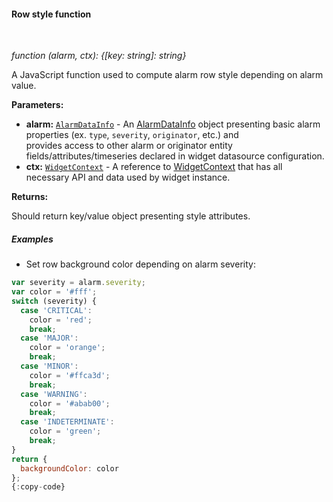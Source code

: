 #### Row style function

<div class="divider"></div>
<br/>

*function (alarm, ctx): {[key: string]: string}*

A JavaScript function used to compute alarm row style depending on alarm value.

**Parameters:**

<ul>
  <li><b>alarm:</b> <code><a href="https://github.com/echoiot/echoiot/blob/e264f7b8ddff05bda85c4833bf497f47f447496e/ui-ngx/src/app/shared/models/alarm.models.ts#L108" target="_blank">AlarmDataInfo</a></code> - An 
            <a href="https://github.com/echoiot/echoiot/blob/e264f7b8ddff05bda85c4833bf497f47f447496e/ui-ngx/src/app/shared/models/alarm.models.ts#L108" target="_blank">AlarmDataInfo</a> object
            presenting basic alarm properties (ex. <code>type</code>, <code>severity</code>, <code>originator</code>, etc.) and <br> provides access to other alarm or originator entity fields/attributes/timeseries declared in widget datasource configuration.
  </li>
  <li><b>ctx:</b> <code><a href="https://github.com/echoiot/echoiot/blob/5bb6403407aa4898084832d6698aa9ea6d484889/ui-ngx/src/app/modules/home/models/widget-component.models.ts#L107" target="_blank">WidgetContext</a></code> - A reference to <a href="https://github.com/echoiot/echoiot/blob/5bb6403407aa4898084832d6698aa9ea6d484889/ui-ngx/src/app/modules/home/models/widget-component.models.ts#L107" target="_blank">WidgetContext</a> that has all necessary API 
     and data used by widget instance.
  </li>
</ul>

**Returns:**

Should return key/value object presenting style attributes.

<div class="divider"></div>

##### Examples

* Set row background color depending on alarm severity:

```javascript
var severity = alarm.severity;
var color = '#fff';
switch (severity) {
  case 'CRITICAL':
    color = 'red';
    break;
  case 'MAJOR':
    color = 'orange';
    break;
  case 'MINOR':
    color = '#ffca3d';
    break;
  case 'WARNING':
    color = '#abab00';
    break;
  case 'INDETERMINATE':
    color = 'green';
    break;
}
return {
  backgroundColor: color
};
{:copy-code}
```

<br>
<br>
